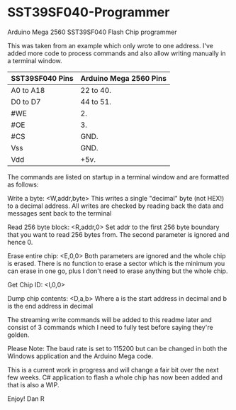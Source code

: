 # SST39SF040-Programmer
Arduino Mega 2560 SST39SF040 Flash Chip programmer

This was taken from an example which only wrote to one address. I've added more code to process commands and also allow writing manually in a terminal window.

| SST39SF040 Pins       |        Arduino Mega 2560 Pins |
|-----------------------|-------------------------------|
| A0 to A18             |       22 to 40.               |
| D0 to D7              |       44 to 51.               |
| #WE                   |       2.                      |
| #OE                   |       3.                      |
| #CS                   |       GND.                    |
| Vss                   |       GND.                    |
| Vdd                   |       +5v.                    |

The commands are listed on startup in a terminal window and are formatted as follows:

Write a byte: <W,addr,byte>
This writes a single "decimal" byte (not HEX!) to a decimal address. All writes are checked by reading back the data and messages sent back to the terminal

Read 256 byte block: <R,addr,0>
Set addr to the first 256 byte boundary that you want to read 256 bytes from. The second parameter is ignored and hence 0.

Erase entire chip: <E,0,0>
Both parameters are ignored and the whole chip is erased. There is no function to erase a sector which is the minimum you can erase in one go, plus I don't need to erase anything but the whole chip.

Get Chip ID: <I,0,0>

Dump chip contents: <D,a,b>
Where a is the start address in decimal and b is the end address in decimal

The streaming write commands will be added to this readme later and consist of 3 commands which I need to fully test before saying they're golden.

Please Note: The baud rate is set to 115200 but can be changed in both the Windows application and the Arduino Mega code.

This is a current work in progress and will change a fair bit over the next few weeks. C# application to flash a whole chip has now been added and that is also a WIP.

Enjoy!
Dan R
